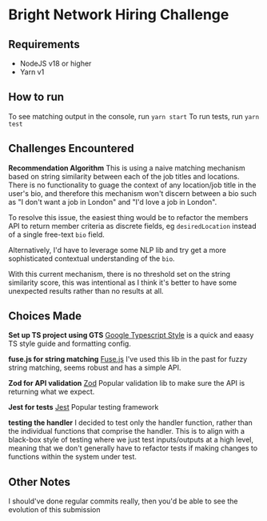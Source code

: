 # Bright Network Hiring Challenge

## Requirements

- NodeJS v18 or higher
- Yarn v1

## How to run

To see matching output in the console, run `yarn start`
To run tests, run `yarn test`

## Challenges Encountered

**Recommendation Algorithm**
This is using a naive matching mechanism based on string similarity between each of the job titles and locations. There is no functionality to guage the context of any location/job title in the user's bio, and therefore this mechanism won't discern between a bio such as "I don't want a job in London" and "I'd love a job in London".

To resolve this issue, the easiest thing would be to refactor the members API to return member criteria as discrete fields, eg `desiredLocation` instead of a single free-text `bio` field.

Alternatively, I'd have to leverage some NLP lib and try get a more sophisticated contextual understanding of the `bio`.

With this current mechanism, there is no threshold set on the string similarity score, this was intentional as I think it's better to have some unexpected results rather than no results at all.

## Choices Made

**Set up TS project using GTS** [Google Typescript Style](https://github.com/google/gts) is a quick and eaasy TS style guide and formatting config.

**fuse.js for string matching** [Fuse.js](https://www.fusejs.io/) I've used this lib in the past for fuzzy string matching, seems robust and has a simple API.

**Zod for API validation** [Zod](https://zod.dev/) Popular validation lib to make sure the API is returning what we expect.

**Jest for tests** [Jest](https://jestjs.io/) Popular testing framework

**testing the handler** I decided to test only the handler function, rather than the individual functions that comprise the handler. This is to align with a black-box style of testing where we just test inputs/outputs at a high level, meaning that we don't generally have to refactor tests if making changes to functions within the system under test.

## Other Notes

I should've done regular commits really, then you'd be able to see the evolution of this submission

